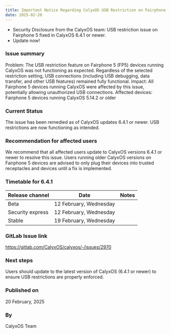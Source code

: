 ```yaml
---
title: Important Notice Regarding CalyxOS USB Restriction on Fairphone 5 Devices
date: 2025-02-20
---
```


* Security Disclosure from the CalyxOS team: USB restriction issue on Fairphone 5 fixed in CalyxOS 6.4.1 or newer.
* Update now!

### Issue summary
Problem: The USB restriction feature on Fairphone 5 (FP5) devices running CalyxOS was not functioning as expected. Regardless of the selected restriction setting, USB connections (including USB debugging, data transfer, and other USB features) remained fully functional.
Impact: All Fairphone 5 devices running CalyxOS were affected by this issue, potentially allowing unauthorized USB connections.
Affected devices: Fairphone 5 devices running CalyxOS 5.14.2 or older

### Current Status
The issue has been remedied as of CalyxOS updates 6.4.1 or newer. USB restrictions are now functioning as intended.

### Recommendation for affected users
We recommend that all affected users update to CalyxOS versions 6.4.1 or newer to resolve this issue. Users running older CalyxOS versions on Fairphone 5 devices are advised to only plug their devices into trusted receptacles and devices until a fix is implemented.

### Timetable for 6.4.1
| Release channel  | Date   | Notes |
| ---------------- | ------ | ------ |
| Beta | 12 February, Wednesday |  |
| Security express | 12 February, Wednesday |  |
| Stable | 19 February, Wednesday |  |

### GitLab Issue link
<https://gitlab.com/CalyxOS/calyxos/-/issues/2970>

### Next steps
Users should update to the latest version of CalyxOS (6.4.1 or newer) to ensure USB restrictions are properly enforced.

### Published on
20 February, 2025

### By
CalyxOS Team

